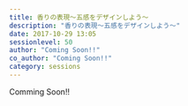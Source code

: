 ```yaml
---
title: 香りの表現～五感をデザインしよう～
description: "香りの表現～五感をデザインしよう～"
date: 2017-10-29 13:05
sessionlevel: 50
author: "Coming Soon!!"
co_author: "Coming Soon!!"
category: sessions
---
```

Comming Soon!!
